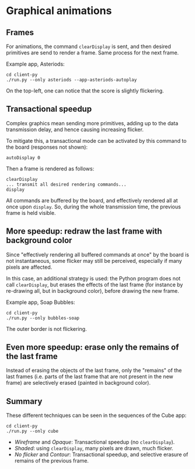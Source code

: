 # Graphical animations

## Frames

For animations, the command `clearDisplay` is sent, and then desired primitives are send to render a frame.
Same process for the next frame.

Example app, Asteriods:
```
cd client-py
./run.py --only asteriods --app-asteriods-autoplay
```
On the top-left, one can notice that the score is slightly flickering.

## Transactional speedup

Complex graphics mean sending more primitives, adding up to the data transmission delay, and hence causing increasing flicker.

To mitigate this, a transactional mode can be activated by this command to the board (responses not shown):
```
autoDisplay 0
```
Then a frame is rendered as follows:
```
clearDisplay
... transmit all desired rendering commands...
display
```
All commands are buffered by the board, and effectively rendered all at once upon `display`.
So, during the whole transmission time, the previous frame is held visible.

## More speedup: redraw the last frame with background color

Since "effectively rendering all buffered commands at once" by the board is not instantaneous, some flicker may still be perceived, especially if many pixels are affected.

In this case, an additional strategy is used: the Python program does not call `clearDisplay`, but erases the effects of the last frame (for instance by re-drawing all, but in background color), before drawing the new frame.

Example app, Soap Bubbles:
```
cd client-py
./run.py --only bubbles-soap
```
The outer border is not flickering.

## Even more speedup: erase only the remains of the last frame

Instead of erasing the objects of the last frame, only the "remains" of the last frames (i.e. parts of the last frame that are not present in the new frame) are selectively erased (painted in background color). 

## Summary

These different techniques can be seen in the sequences of the Cube app:
```
cd client-py
./run.py --only cube
```
- _Wireframe_ and _Opaque_: Transactional speedup (no `clearDisplay`).
- _Shaded_: using `clearDisplay`, many pixels are drawn, much flicker.
- _No flicker_ and _Contour_: Transactional speedup, and selective erasure of remains of the previous frame.
